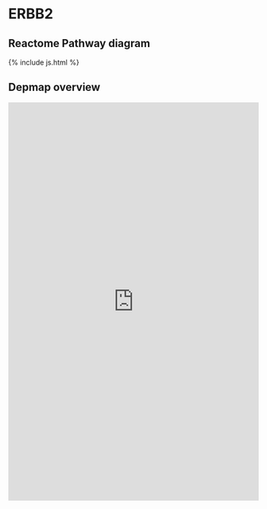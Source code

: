 # ERBB2
## Reactome Pathway diagram



{% include js.html %}

<div id="diagramHolder"></div>

<script>
    //Creating the Reactome Diagram widget
    //Take into account a proxy needs to be set up in your server side pointing to www.reactome.org
    function onReactomeDiagramReady(){  //This function is automatically called when the widget code is ready to be used
        var diagram = Reactome.Diagram.create({
            "placeHolder" : "diagramHolder",
            "width" : 900,
            "height" : 500
        });

        //Initialising it to the "Hemostasis" pathway
        diagram.loadDiagram("R-HSA-5673001");

        //Adding different listeners

        diagram.onDiagramLoaded(function (loaded) {
            console.info("Loaded ", loaded);
            diagram.flagItems("FYN");
            if (loaded == "R-HSA-5673001") diagram.selectItem("R-HSA-5673001");
        });

     }
</script>


## Depmap overview

<iframe src="https://depmap.org/portal/gene/ERBB2?tab=overview" style="border:none;width:100%;height:800px"></iframe>

